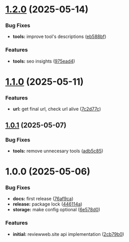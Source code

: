 # [1.2.0](https://github.com/mrgoonie/reviewwebsite-mcp-server/compare/v1.1.0...v1.2.0) (2025-05-14)


### Bug Fixes

* **tools:** improve tool's descriptions ([eb588bf](https://github.com/mrgoonie/reviewwebsite-mcp-server/commit/eb588bf0fbd7809d52e899d8ee65a30945353d80))


### Features

* **tools:** seo insights ([975ead4](https://github.com/mrgoonie/reviewwebsite-mcp-server/commit/975ead420bb3cadba925f4a8a024849c31da0d33))

# [1.1.0](https://github.com/mrgoonie/reviewwebsite-mcp-server/compare/v1.0.1...v1.1.0) (2025-05-11)


### Features

* **url:** get final url, check url alive ([7c2d77c](https://github.com/mrgoonie/reviewwebsite-mcp-server/commit/7c2d77cdc58aef0762c68c7353103befaaee732a))

## [1.0.1](https://github.com/mrgoonie/reviewwebsite-mcp-server/compare/v1.0.0...v1.0.1) (2025-05-07)


### Bug Fixes

* **tools:** remove unnecesary tools ([adb5c85](https://github.com/mrgoonie/reviewwebsite-mcp-server/commit/adb5c85a21702b2356fb34d7969e6db91b445cba))

# 1.0.0 (2025-05-06)


### Bug Fixes

* **docs:** first release ([76af9ca](https://github.com/mrgoonie/reviewwebsite-mcp-server/commit/76af9cafc6af7c67b888f300f173a260dafa2fe0))
* **release:** package lock ([446114a](https://github.com/mrgoonie/reviewwebsite-mcp-server/commit/446114ad5faec4dd68fd800aca1e986307b73602))
* **storage:** make config optional ([6e578d0](https://github.com/mrgoonie/reviewwebsite-mcp-server/commit/6e578d0ec48b95e30a4ff12ebb6663b4523bd2a5))


### Features

* **initial:** reviewweb.site api implementation ([2cb79b0](https://github.com/mrgoonie/reviewwebsite-mcp-server/commit/2cb79b01417ec0558262f108ed804208474d9fb3))
